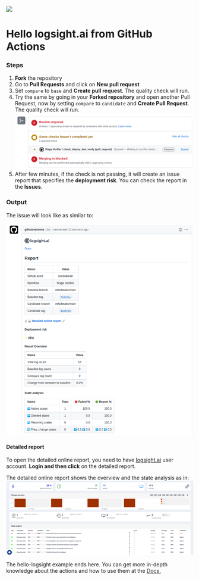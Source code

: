<a href="https://logsight.ai/"><img src="https://logsight.ai/assets/img/logol.png" width="150"/></a>

# Hello logsight.ai from GitHub Actions

### Steps
1. **Fork** the repository 
2. Go to **Pull Requests** and click on **New pull request**
3. Set `compare` to `base` and **Create pull request**. The quality check will run.
4. Try the same by going in your **Forked repository** and open another Pull Request, now by setting `compare` to `candidate` and **Create Pull Request**. The quality check will run.
![Issue](./check.png)
5. After few minutes, if the check is not passing, it will create an issue report that specifies the **deployment risk**. You can check the report in the **Issues**.

### Output

The issue will look like as similar to:

![Issue](./issue.png)

#### Detailed report
To open the detailed online report, you need to have [logsight.ai](https://demo.logsight.ai/) user account. **Login and then click** on the detailed report.

The detailed online report shows the overview and the state analysis as in:
![Report](./report.png)


The hello-logsight example ends here. You can get more in-depth knowledge about the actions and how to use them at the [Docs.](https://docs.logsight.ai/#/monitor_deployments/github_action)

